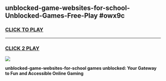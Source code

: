 
## unblocked-game-websites-for-school-Unblocked-Games-Free-Play #owx9c
<h3>
<a href="https://us.freeplayer.one?title=unblocked-game-websites-for-school&ref=9M">CLICK TO PLAY</a></h3>
<hr>

<h3>
<a href="https://us.freeplayer.one?title=unblocked-game-websites-for-school&ref=9M">CLICK 2 PLAY</a>
  
</h3>

<a href="https://us.freeplayer.one?title=unblocked-game-websites-for-school&ref=9M"><img src="https://clearcache.store/games.png"></a>


**unblocked-game-websites-for-school games unblocked: Your Gateway to Fun and Accessible Online Gaming**
